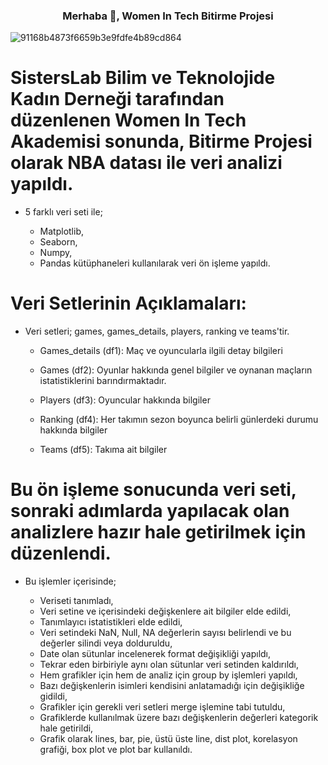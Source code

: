 <h3 align="center">Merhaba 👋, Women In Tech Bitirme Projesi</h3>

![91168b4873f6659b3e9fdfe4b89cd864](https://user-images.githubusercontent.com/40664789/182602833-ebdcf665-f052-440b-8ab3-a8b5b5961ec4.gif)

# SistersLab Bilim ve Teknolojide Kadın Derneği tarafından düzenlenen Women In Tech Akademisi sonunda, Bitirme Projesi olarak NBA datası ile veri analizi yapıldı. 

- 5 farklı veri seti ile;

  * Matplotlib, 
  * Seaborn, 
  * Numpy,
  * Pandas kütüphaneleri kullanılarak veri ön işleme yapıldı.
  
# Veri Setlerinin Açıklamaları:

- Veri setleri; games, games_details, players, ranking ve teams'tir.

  * Games_details (df1): Maç ve oyuncularla ilgili detay bilgileri
  
  * Games (df2): Oyunlar hakkında genel bilgiler ve oynanan maçların istatistiklerini barındırmaktadır.

  * Players (df3): Oyuncular hakkında bilgiler

  * Ranking (df4): Her takımın sezon boyunca belirli günlerdeki durumu hakkında bilgiler

  * Teams (df5): Takıma ait bilgiler

# Bu ön işleme sonucunda veri seti, sonraki adımlarda yapılacak olan analizlere hazır hale getirilmek için düzenlendi.

- Bu işlemler içerisinde; 

  * Veriseti tanımladı,
  * Veri setine ve içerisindeki değişkenlere ait bilgiler elde edildi,
  * Tanımlayıcı istatistikleri elde edildi,
  * Veri setindeki NaN, Null, NA değerlerin sayısı belirlendi ve bu değerler silindi veya dolduruldu,
  * Date olan sütunlar incelenerek format değişikliği yapıldı,
  * Tekrar eden birbiriyle aynı olan sütunlar veri setinden kaldırıldı, 
  * Hem grafikler için hem de analiz için group by işlemleri yapıldı,
  * Bazı değişkenlerin isimleri kendisini anlatamadığı için değişikliğe gidildi, 
  * Grafikler için gerekli veri setleri merge işlemine tabi tutuldu,
  * Grafiklerde kullanılmak üzere bazı değişkenlerin değerleri kategorik hale getirildi,
  * Grafik olarak lines, bar, pie, üstü üste line, dist plot, korelasyon grafiği, box plot ve plot bar kullanıldı.
